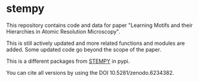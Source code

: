 # stempy

This repository contains code and data for paper "Learning Motifs and their Hierarchies in Atomic Resolution Microscopy".

This is still actively updated and more related functions and modules are added. Some updated code go beyond the scope of the paper.

This is a different packages from [STEMPY](https://pypi.org/project/stempy/) in pypi.

You can cite all versions by using the DOI 10.5281/zenodo.6234382. 
